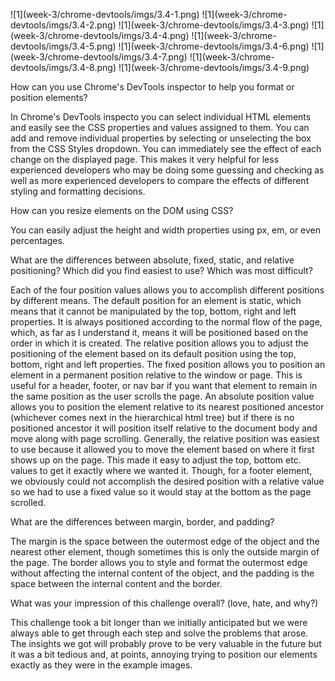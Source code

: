 <p>
  ![1](week-3/chrome-devtools/imgs/3.4-1.png)
 ![1](week-3/chrome-devtools/imgs/3.4-2.png)
 ![1](week-3/chrome-devtools/imgs/3.4-3.png)
![1](week-3/chrome-devtools/imgs/3.4-4.png)
![1](week-3/chrome-devtools/imgs/3.4-5.png)
 ![1](week-3/chrome-devtools/imgs/3.4-6.png)
 ![1](week-3/chrome-devtools/imgs/3.4-7.png)
![1](week-3/chrome-devtools/imgs/3.4-8.png)
 ![1](week-3/chrome-devtools/imgs/3.4-9.png)
</p>

How can you use Chrome's DevTools inspector to help you format or position elements?

In Chrome's DevTools inspecto you can select individual HTML elements and easily see the CSS properties and values assigned to them. You can add and remove individual properties by selecting or unselecting the box from the CSS Styles dropdown.  You can immediately see the effect of each change on the displayed page.  This makes it very helpful for less experienced developers who may be doing some guessing and checking as well as more experienced developers to compare the effects of different styling and formatting decisions.

How can you resize elements on the DOM using CSS?

You can easily adjust the height and width properties  using px, em, or even percentages.

What are the differences between absolute, fixed, static, and relative positioning? Which did you find easiest to use? Which was most difficult?

Each of the four position values allows you to accomplish different positions by different means.  The default position for an element is static, which means that it cannot be manipulated by the top, bottom, right and left properties.  It is always positioned according to the normal flow of the page, which, as far as I understand it, means it will be positioned based on the order in which it is created.  The relative position allows you to adjust the positioning of the element based on its default position using the top, bottom, right and left properties.  The fixed position allows you to position an element in a permanent position relative to the window or page.  This is useful for a header, footer, or nav bar if you want that element to remain in the same position as the user scrolls the page.  An absolute position value allows you to position the element relative to its nearest positioned ancestor (whichever comes next in the hierarchical html tree) but if there is no positioned ancestor it will position itself relative to the document body and move along with page scrolling.
Generally, the relative position was easiest to use because it allowed you to move the element based on where it first shows up on the page.  This made it easy to adjust the top, bottom etc. values to get it exactly where we wanted it.  Though, for a footer element, we obviously could not accomplish the desired position with a relative value so we had to use a fixed value so it would stay at the bottom as the page scrolled.

What are the differences between margin, border, and padding?

The margin is the space between the outermost edge of the object and the nearest other element, though sometimes this is only the outside margin of the page.  The border allows you to style and format the outermost edge without affecting the internal content of the object, and the padding is the space between the internal content and the border.

What was your impression of this challenge overall? (love, hate, and why?)

This challenge took a bit longer than we initially anticipated but we were always able to get through each step and solve the problems that arose.  The insights we got will probably prove to be very valuable in the future but it was a bit tedious and, at points, annoying trying to position our elements exactly as they were in the example images.



